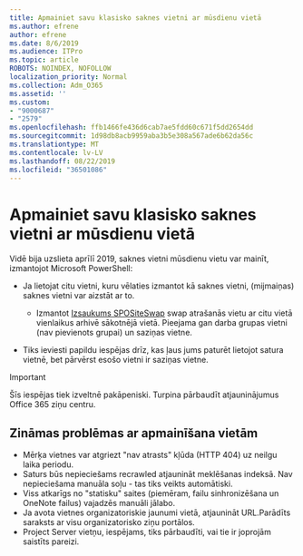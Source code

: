 ```yaml
---
title: Apmainiet savu klasisko saknes vietni ar mūsdienu vietā
ms.author: efrene
author: efrene
ms.date: 8/6/2019
ms.audience: ITPro
ms.topic: article
ROBOTS: NOINDEX, NOFOLLOW
localization_priority: Normal
ms.collection: Adm_O365
ms.assetid: ''
ms.custom:
- "9000687"
- "2579"
ms.openlocfilehash: ffb1466fe436d6cab7ae5fdd60c671f5dd2654dd
ms.sourcegitcommit: 1d98db8acb9959aba3b5e308a567ade6b62da56c
ms.translationtype: MT
ms.contentlocale: lv-LV
ms.lasthandoff: 08/22/2019
ms.locfileid: "36501086"
---
```

# <a name="swap-your-classic-root-site-with-a-modern-site"></a>Apmainiet savu klasisko saknes vietni ar mūsdienu vietā

Vidē bija uzslieta aprīlī 2019, saknes vietni mūsdienu vietu var mainīt, izmantojot Microsoft PowerShell:

- Ja lietojat citu vietni, kuru vēlaties izmantot kā saknes vietni, (mijmaiņas) saknes vietni var aizstāt ar to. 
    - Izmantot [Izsaukums SPOSiteSwap](https://docs.microsoft.com/powershell/module/sharepoint-online/invoke-spositeswap?view=sharepoint-ps) swap atrašanās vietu ar citu vietā vienlaikus arhivē sākotnējā vietā. Pieejama gan darba grupas vietni (nav pievienots grupai) un saziņas vietne. 

- Tiks ieviesti papildu iespējas drīz, kas ļaus jums paturēt lietojot satura vietnē, bet pārvērst esošo vietni ir saziņas vietne. 
>[!Important]
>Šīs iespējas tiek izveltnē pakāpeniski. Turpina pārbaudīt atjauninājumus Office 365 ziņu centru. 

## <a name="known-issues-with-swapping-sites"></a>Zināmas problēmas ar apmainīšana vietām

- Mērķa vietnes var atgriezt "nav atrasts" kļūda (HTTP 404) uz neilgu laika periodu.
- Saturs būs nepieciešams recrawled atjaunināt meklēšanas indeksā. Nav nepieciešama manuāla soļu - tas tiks veikts automātiski.
- Viss atkarīgs no "statisku" saites (piemēram, failu sinhronizēšana un OneNote failus) vajadzēs manuāli jālabo.
- Ja avota vietnes organizatoriskie jaunumi vietā, atjaunināt URL.Parādīts saraksts ar visu organizatorisko ziņu portālos.
- Project Server vietņu, iespējams, tiks pārbaudīti, vai tie ir joprojām saistīts pareizi.





